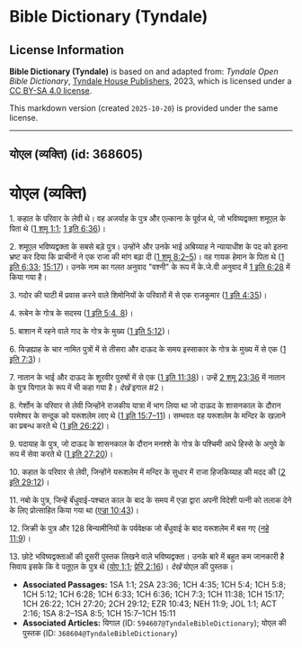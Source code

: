 # Bible Dictionary (Tyndale)

## License Information

**Bible Dictionary (Tyndale)** is based on and adapted from: _Tyndale Open Bible Dictionary_, [Tyndale House Publishers](https://tyndaleopenresources.com/), 2023, which is licensed under a [CC BY-SA 4.0 license](https://creativecommons.org/licenses/by-sa/4.0/legalcode.en).

This markdown version (created `2025-10-20`) is provided under the same license.



--------------------------------

## योएल (व्यक्ति) (id: 368605)

योएल (व्यक्ति)
==============

1\. कहात के परिवार के लेवी थे। वह अजर्याह के पुत्र और एल्काना के पूर्वज थे, जो भविष्यद्वक्ता शमूएल के पिता थे ([1 शमू 1:1](https://ref.ly/1Sam1:1); [1 इति 6:36](https://ref.ly/1Chr6:36))।

2\. शमूएल भविष्यद्वक्ता के सबसे बड़े पुत्र। उन्होंने और उनके भाई अबिय्याह ने न्यायाधीश के पद को इतना भ्रष्ट कर दिया कि प्राचीनों ने एक राजा की मांग बढ़ा दी ([1 शमू 8:2–5](https://ref.ly/1Sam8:2-1Sam8:5))। वह गायक हेमान के पिता थे ([1 इति 6:33](https://ref.ly/1Chr6:33); [15:17](https://ref.ly/1Chr15:7))। उनके नाम का गलत अनुवाद "वश्नी" के रूप में के.जे.वी अनुवाद में [1 इति 6:28](https://ref.ly/1Chr6:33) में किया गया है।

3\. गदोर की घाटी में प्रवास करने वाले शिमोनियों के परिवारों में से एक राजकुमार ([1 इति 4:35](https://ref.ly/1Chr4:35))।

4\. रूबेन के गोत्र के सदस्य ([1 इति 5:4, 8](https://ref.ly/1Chr5:4,1Chr5:8))।

5\. बाशान में रहने वाले गाद के गोत्र के मुख्य ([1 इति 5:12](https://ref.ly/1Chr5:12))।

6\. यिज्रह्याह के चार नामित पुत्रों में से तीसरा और दाऊद के समय इस्साकार के गोत्र के मुख्य में से एक ([1 इति 7:3](https://ref.ly/1Chr7:3))।

7\. नातान के भाई और दाऊद के शूरवीर पुरुषों में से एक ([1 इति 11:38](https://ref.ly/1Chr11:38))। उन्हें [2 शमू 23:36](https://ref.ly/2Sam23:36) में नातान के पुत्र यिगाल के रूप में भी कहा गया है। *देखें* इगाल \#2।

8\. गेर्शोन के परिवार से लेवी जिन्होंने राजकीय यात्रा में भाग लिया था जो दाऊद के शासनकाल के दौरान परमेश्वर के सन्दूक को यरूशलेम लाए थे ([1 इति 15:7–11](https://ref.ly/1Chr15:7-1Chr15:11))। सम्भवतः वह यरूशलेम के मन्दिर के खज़ाने का प्रबन्ध करते थे ([1 इति 26:22](https://ref.ly/1Chr26:22))।

9\. पदायाह के पुत्र, जो दाऊद के शासनकाल के दौरान मनश्शे के गोत्र के पश्चिमी आधे हिस्से के अगुवे के रूप में सेवा करते थे ([1 इति 27:20](https://ref.ly/1Chr27:20))।

10\. कहात के परिवार से लेवी, जिन्होंने यरूशलेम में मन्दिर के सुधार में राजा हिजकिय्याह की मदद की ([2 इति 29:12](https://ref.ly/2Chr29:12))। 

11\. नबो के पुत्र, जिन्हें बँधुवाई\-पश्चात काल के बाद के समय में एज्रा द्वारा अपनी विदेशी पत्नी को तलाक देने के लिए प्रोत्साहित किया गया था ([एज्रा 10:43](https://ref.ly/Ezra10:43))।

12\. जिक्री के पुत्र और 128 बिन्यामीनियों के पर्यवेक्षक जो बँधुवाई के बाद यरूशलेम में बस गए ([नहे 11:9](https://ref.ly/Neh11:9))।

13\. छोटे भविष्यद्वक्ताओं की दूसरी पुस्तक लिखने वाले भविष्यद्वक्ता। उनके बारे में बहुत कम जानकारी है सिवाय इसके कि वे पतूएल के पुत्र थे ([योए 1:1](https://ref.ly/Joel1:1); [प्रेरि 2:16](https://ref.ly/Acts2:16))। *देखें* योएल की पुस्तक।

* **Associated Passages:** 1SA 1:1; 2SA 23:36; 1CH 4:35; 1CH 5:4; 1CH 5:8; 1CH 5:12; 1CH 6:28; 1CH 6:33; 1CH 6:36; 1CH 7:3; 1CH 11:38; 1CH 15:17; 1CH 26:22; 1CH 27:20; 2CH 29:12; EZR 10:43; NEH 11:9; JOL 1:1; ACT 2:16; 1SA 8:2–1SA 8:5; 1CH 15:7–1CH 15:11
* **Associated Articles:** यिगाल (ID: `594607@TyndaleBibleDictionary`); योएल की पुस्तक (ID: `368604@TyndaleBibleDictionary`)

